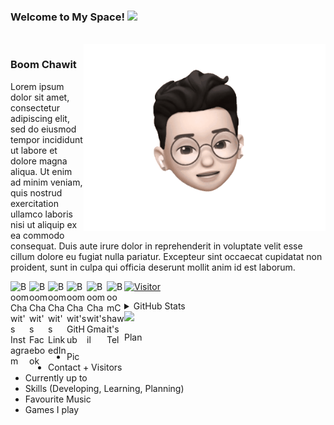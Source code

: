 ### Welcome to My Space! <img src="https://media.giphy.com/media/hvRJCLFzcasrR4ia7z/giphy.gif" width="25px">
<br>

<img align="right" alt="ChawitGIF" img src="https://github.com/BoomChawit/BoomChawit/blob/main/Pics/Memoji_BoomChawit.gif" height="300"/>

### Boom Chawit 
Lorem ipsum dolor sit amet, consectetur adipiscing elit, sed do eiusmod tempor incididunt ut labore et dolore magna aliqua. Ut enim ad minim veniam, quis nostrud exercitation ullamco laboris nisi ut aliquip ex ea commodo consequat. Duis aute irure dolor in reprehenderit in voluptate velit esse cillum dolore eu fugiat nulla pariatur. Excepteur sint occaecat cupidatat non proident, sunt in culpa qui officia deserunt mollit anim id est laborum.


<a href="https://www.instagram.com/b.chawit">
  <img align="left" alt="BoomChawit's Instagram" width="30px" src="https://cdn-icons-png.flaticon.com/512/2111/2111463.png"/>
</a>
<a href="https://www.facebook.com/boomchawit">
  <img align="left" alt="BoomChawit's Facebook" width="30px" src="https://cdn-icons-png.flaticon.com/512/733/733547.png"/>
</a>
<a href="https://www.linkedin.com/in/bchawit">
  <img align="left" alt="BoomChawit's LinkedIn" width="30px" src="https://cdn-icons.flaticon.com/png/512/3536/premium/3536505.png?token=exp=1646167340~hmac=9c8c298687c49e1bfd5814e4eb1ec7bf"/>
</a>
<a href="https://github.com/BoomChawit">
  <img align="left" alt="BoomChawit's GitHub" width="32px" src="https://cdn-icons-png.flaticon.com/512/733/733553.png"/>
</a>
<a href="boomchawit.2203@gmail.com">
  <img align="left" alt="BoomChawit's Gmail" width="32px" src="https://cdn-icons.flaticon.com/png/512/2875/premium/2875435.png?token=exp=1646168165~hmac=5c862e9281a8313bd90381e31770de45"/>
</a>
<a href="+818045787310">
  <img align="left" alt="BoomChawit's Tel" width="28px" src="https://cdn-icons.flaticon.com/png/512/195/premium/195082.png?token=exp=1646168249~hmac=ebb3658e0ffded0a35a8d13dd73698fb"/>
</a>


[![Visitor](https://visitor-badge.laobi.icu/badge?page_id=BoomChawit.BoomChawit)](https://github.com/BoomChawit)

<details>
  <summary> GitHub Stats</summary>
  <img alt="BoomChawit's GitHub Stats" src="https://github-readme-stats.vercel.app/api?username=BoomChawit&show_icons=true&hide_border=false&title_color=ff652f&icon_color=FFE400&bg_color=09131B&text_color=ffffff&border_color=0c1a25" />
</details>


<img src = "https://img.shields.io/github/watchers/BoomChawit/BoomChawit?style=social"/>
  
Plan

- Pic
- Contact + Visitors
- Currently up to 
- Skills (Developing, Learning, Planning)
- Favourite Music
- Games I play

